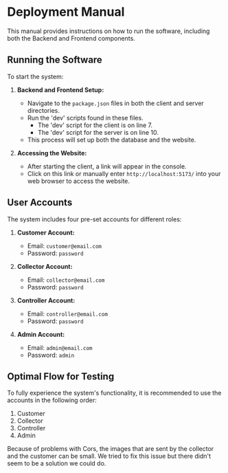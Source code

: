 # Deployment Manual

This manual provides instructions on how to run the software, including both the Backend and Frontend components.

## Running the Software

To start the system:

1. **Backend and Frontend Setup:**
    - Navigate to the `package.json` files in both the client and server directories.
    - Run the 'dev' scripts found in these files.
        - The 'dev' script for the client is on line 7.
        - The 'dev' script for the server is on line 10.
    - This process will set up both the database and the website.

2. **Accessing the Website:**
    - After starting the client, a link will appear in the console.
    - Click on this link or manually enter `http://localhost:5173/` into your web browser to access the website.

## User Accounts

The system includes four pre-set accounts for different roles:

1. **Customer Account:**
    - Email: `customer@email.com`
    - Password: `password`

2. **Collector Account:**
    - Email: `collector@email.com`
    - Password: `password`

3. **Controller Account:**
    - Email: `controller@email.com`
    - Password: `password`

4. **Admin Account:**
    - Email: `admin@email.com`
    - Password: `admin`

## Optimal Flow for Testing

To fully experience the system's functionality, it is recommended to use the accounts in the following order:
1. Customer
2. Collector
3. Controller
4. Admin

Because of problems with Cors, the images that are sent by the collector and the customer can be small. We tried to fix
this issue but there didn't seem to be a solution we could do.